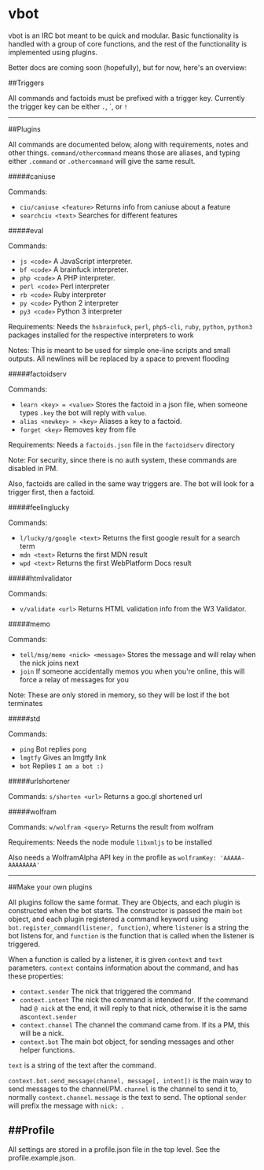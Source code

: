 vbot
========

vbot is an IRC bot meant to be quick and modular. Basic functionality is handled with a group of core functions, and the rest of the functionality is implemented using plugins.

Better docs are coming soon (hopefully), but for now, here's an overview:

##Triggers

All commands and factoids must be prefixed with a trigger key. Currently the trigger key can be either `.`, \`, or `!`

---

##Plugins

All commands are documented below, along with requirements, notes and other things. `command/othercommand` means those are aliases, and typing either `.command` or `.othercommand` will give the same result.

#####caniuse

Commands:
* `ciu/caniuse <feature>` Returns info from caniuse about a feature
* `searchciu <text>` Searches for different features

#####eval

Commands:
* `js <code>` A JavaScript interpreter.
* `bf <code>` A brainfuck interpreter.
* `php <code>` A PHP interpreter.
* `perl <code>` Perl interpreter
* `rb <code>` Ruby interpreter
* `py <code>` Python 2 interpreter
* `py3 <code>` Python 3 interpreter

Requirements:
Needs the `hsbrainfuck`, `perl`, `php5-cli`, `ruby`, `python`, `python3` packages installed for the respective interpreters to work

Notes: This is meant to be used for simple one-line scripts and small outputs. All newlines will be replaced by a space to prevent flooding

#####factoidserv

Commands:
* `learn <key> = <value>` Stores the factoid in a json file, when someone types `.key` the bot will reply with `value`.
* `alias <newkey> > <key>` Aliases a key to a factoid.
* `forget <key>` Removes key from file

Requirements:
Needs a `factoids.json` file in the `factoidserv` directory

Note: For security, since there is no auth system, these commands are disabled in PM.

Also, factoids are called in the same way triggers are. The bot will look for a trigger first, then a factoid.

#####feelinglucky

Commands:
* `l/lucky/g/google <text>` Returns the first google result for a search term
* `mdn <text>` Returns the first MDN result
* `wpd <text>` Returns the first WebPlatform Docs result

#####htmlvalidator

Commands:
* `v/validate <url>` Returns HTML validation info from the W3 Validator.

#####memo

Commands:
* `tell/msg/memo <nick> <message>` Stores the message and will relay when the nick joins next
* `join` If someone accidentally memos you when you're online, this will force a relay of messages for you

Note: These are only stored in memory, so they will be lost if the bot terminates

#####std

Commands:
* `ping` Bot replies `pong`
* `lmgtfy` Gives an lmgtfy link
* `bot` Replies `I am a bot :)`

#####urlshortener

Commands:
`s/shorten <url>` Returns a goo.gl shortened url

#####wolfram

Commands:
`w/wolfram <query>` Returns the result from wolfram

Requirements:
Needs the node module `libxmljs` to be installed

Also needs a WolframAlpha API key in the profile as `wolframKey: 'AAAAA-AAAAAAAA'`

---

##Make your own plugins

All plugins follow the same format. They are Objects, and each plugin is constructed when the bot starts. The constructor is passed the main `bot` object, and each plugin registered a command keyword using `bot.register_command(listener, function)`, where `listener` is a string the bot listens for, and `function` is the function that is called when the listener is triggered.

When a function is called by a listener, it is given `context` and `text` parameters. `context` contains information about the command, and has these properties:

* `context.sender` The nick that triggered the command
* `context.intent` The nick the command is intended for. If the command had `@ nick` at the end, it will reply to that nick, otherwise it is the same as`context.sender`
* `context.channel` The channel the command came from. If its a PM, this will be a nick.
* `context.bot` The main bot object, for sending messages and other helper functions.

`text` is a string of the text after the command.

`context.bot.send_message(channel, message[, intent])` is the main way to send messages to the channel/PM. `channel` is the channel to send it to, normally `context.channel`. `message` is the text to send. The optional `sender` will prefix the message with `nick: `.


##Profile
---

All settings are stored in a profile.json file in the top level. See the profile.example.json.
